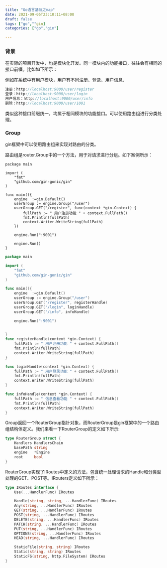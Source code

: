 ```yaml
---
title: "Go语言基础之map"
date: 2021-09-05T23:10:11+08:00
draft: false
tags: ["go",""gin]
categories: ["go","gin"]
 
---
```


### 背景

在实际的项目开发中，均是模块化开发。同一模块内的功能接口，往往会有相同的接口前缀。比如如下所示：

例如在系统中有用户模块，用户有不同注册、登录、用户信息、

```go
注册：http://localhost:9000/user/register
登录：http://localhost:9000/user/login
用户信息：http://localhost:9000/user/info
删除：http://localhost:9000/user/1001
```

类似这种接口前缀统一，均属于相同模块的功能接口。可以使用路由组进行分类处理。

### Group

gin框架中可以使用路由组来实现对路由的分类。

路由组是router.Group中的一个方法，用于对请求进行分组。如下案例所示：

```
package main

import (
	"fmt"
	"github.com/gin-gonic/gin"
)

func main(){
	engine  :=gin.Default()
	userGroup := engine.Group("/user")
	userGroup.GET("/register", func(context *gin.Context) {
		fullPath := " 用户注册功能 " + context.FullPath()
		fmt.Println(fullPath)
		context.Writer.WriteString(fullPath)
	})

	engine.Run(":9001")

	engine.Run()
}

```





```go
package main

import (
	"fmt"
	"github.com/gin-gonic/gin"
)

func main(){
	engine  :=gin.Default()
	userGroup := engine.Group("/user")
	userGroup.GET("/register", registerHandle)
	userGroup.GET("/login", loginHandle)
	userGroup.GET("/info", infoHandle)

	engine.Run(":9001")

	
}
func registerHandle(context *gin.Context) {
	fullPath := " 用户注册功能 " + context.FullPath()
	fmt.Println(fullPath)
	context.Writer.WriteString(fullPath)
}

func loginHandle(context *gin.Context) {
	fullPath := " 用户登录功能 " + context.FullPath()
	fmt.Println(fullPath)
	context.Writer.WriteString(fullPath)
}

func infoHandle(context *gin.Context) {
	fullPath := " 信息查看功能 " + context.FullPath()
	fmt.Println(fullPath)
	context.Writer.WriteString(fullPath)
}
```

Group返回一个RouterGroup指针对象，而RouterGroup是gin框架中的一个路由组结构体定义。我们来看一下RouterGroup的定义如下所示:

```go
type RouterGroup struct {
    Handlers HandlersChain
    basePath string
    engine   *Engine
    root     bool
}
```

RouterGroup实现了IRoutes中定义的方法，包含统一处理请求的Handle和分类型处理的GET、POST等。IRouters定义如下所示：

```go
type IRoutes interface {
    Use(...HandlerFunc) IRoutes

    Handle(string, string, ...HandlerFunc) IRoutes
    Any(string, ...HandlerFunc) IRoutes
    GET(string, ...HandlerFunc) IRoutes
    POST(string, ...HandlerFunc) IRoutes
    DELETE(string, ...HandlerFunc) IRoutes
    PATCH(string, ...HandlerFunc) IRoutes
    PUT(string, ...HandlerFunc) IRoutes
    OPTIONS(string, ...HandlerFunc) IRoutes
    HEAD(string, ...HandlerFunc) IRoutes

    StaticFile(string, string) IRoutes
    Static(string, string) IRoutes
    StaticFS(string, http.FileSystem) IRoutes
}
```
